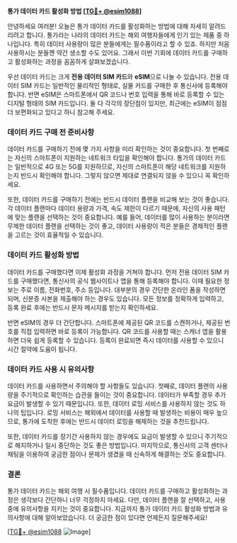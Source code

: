 **통가 데이터 카드 활성화 방법 [[TG💪+ @esim1088](https://t.me/s/esim1088)]**

안녕하세요 여러분! 오늘은 통가 데이터 카드를 활성화하는 방법에 대해 자세히 알려드리려고 합니다. 통가라는 나라의 데이터 카드는 해외 여행자들에게 인기 있는 제품 중 하나입니다. 특히 데이터 사용량이 많은 분들에게는 필수품이라고 할 수 있죠. 하지만 처음 사용하시는 분들껜 약간 생소할 수도 있어요. 그래서 이번 기회에 데이터 카드를 구매하고 활성화하는 과정을 꼼꼼하게 살펴보겠습니다.

우선 데이터 카드는 크게 **전용 데이터 SIM 카드**와 **eSIM**으로 나눌 수 있습니다. 전용 데이터 SIM 카드는 일반적인 물리적인 형태로, 실물 카드를 구매한 후 통신사에 등록해야 합니다. 반면 eSIM은 스마트폰에서 QR 코드나 번호 입력을 통해 바로 등록할 수 있는 디지털 형태의 SIM 카드입니다. 둘 다 각각의 장단점이 있지만, 최근에는 eSIM이 점점 더 보편화되고 있다고 하니 참고해 주세요.

### 데이터 카드 구매 전 준비사항

데이터 카드를 구매하기 전에 몇 가지 사항을 미리 확인하는 것이 중요합니다. 첫 번째로는 자신의 스마트폰이 지원하는 네트워크 타입을 확인해야 합니다. 통가의 데이터 카드는 일반적으로 4G 또는 5G를 지원하므로, 자신의 스마트폰이 해당 네트워크를 지원하는지 반드시 확인해야 합니다. 그렇지 않으면 제대로 연결되지 않을 수 있으니 꼭 확인하세요.

또한, 데이터 카드를 구매하기 전에는 반드시 데이터 플랜을 비교해 보는 것이 좋습니다. 각 데이터 플랜마다 데이터 용량과 가격, 속도 제한이 다르기 때문에, 자신의 사용 패턴에 맞는 플랜을 선택하는 것이 중요합니다. 예를 들어, 데이터를 많이 사용하는 분이라면 무제한 데이터 플랜을 선택하는 것이 좋고, 데이터 사용량이 적은 분들은 경제적인 플랜을 고르는 것이 효율적일 수 있습니다.

### 데이터 카드 활성화 방법

데이터 카드를 구매했다면 이제 활성화 과정을 거쳐야 합니다. 먼저 전용 데이터 SIM 카드를 구매했다면, 통신사의 공식 웹사이트나 앱을 통해 등록해야 합니다. 이때 필요한 정보는 주로 이름, 전화번호, 주소 등입니다. 대부분의 경우 간단한 온라인 폼을 작성하면 되며, 신분증 사본을 제출해야 하는 경우도 있습니다. 모든 정보를 정확하게 입력하고, 등록 완료 후에는 반드시 문자 메시지를 받는지 확인하세요.

반면 eSIM의 경우 더 간단합니다. 스마트폰에 제공된 QR 코드를 스캔하거나, 제공된 번호를 직접 입력하면 바로 등록이 가능합니다. QR 코드를 사용할 때는 스캐너 앱을 활용하면 더욱 쉽게 등록할 수 있습니다. 등록이 완료되면 즉시 데이터를 사용할 수 있으니 시간 절약에 도움이 됩니다.

### 데이터 카드 사용 시 유의사항

데이터 카드를 사용하면서 주의해야 할 사항들도 있습니다. 첫째로, 데이터 플랜의 사용량을 주기적으로 확인하는 습관을 들이는 것이 중요합니다. 데이터가 부족할 경우 추가 요금이 발생할 수 있기 때문입니다. 또한, 데이터 로밍 서비스를 사용하지 않는 것도 하나의 팁입니다. 로밍 서비스는 해외에서 데이터를 사용할 때 발생하는 비용이 매우 높으므로, 통가에 도착한 후에는 반드시 데이터 로밍을 해제하는 것을 추천드립니다.

또한, 데이터 카드를 장기간 사용하지 않는 경우에도 요금이 발생할 수 있으니 주기적으로 해지하거나 일시 중단하는 것도 좋은 방법입니다. 마지막으로, 통신사의 고객 센터나 채팅을 이용하여 궁금한 점이나 문제가 생겼을 때 신속하게 해결하는 것도 중요합니다.

### 결론

통가 데이터 카드는 해외 여행 시 필수품입니다. 데이터 카드를 구매하고 활성화하는 과정은 생각보다 간단하니 너무 걱정하지 마세요. 다만, 데이터 플랜을 잘 선택하고, 사용 중에 유의사항을 지키는 것이 중요합니다. 지금까지 통가 데이터 카드 활성화 방법과 유의사항에 대해 알아보았습니다. 더 궁금한 점이 있다면 언제든지 질문해주세요!

[[TG💪+ @esim1088](https://t.me/s/esim1088) ![Image](https://i.postimg.cc/Y0z9fWf4/image.png)]
